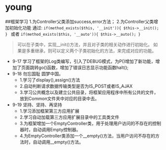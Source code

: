 # young
##框架学习
1.为Controller父类添加success,error方法；
2.为Controller父类增加初始化功能
    通过:
    ```if(method_exists($this, '__init')){
        $this->__init();
    }
    ```
    或者
    ```
    if(method_exists($this, '__auto')){
        $this->__auto();
    }
    ```
> 可以在子类中，实现__init()方法，并且对子类的相关动作进行初始化。
  如果是多重继承，则可以定义两个子类初始化的方法，来完成对应的功能。
* 9-17 学习了框架的Log类编写，引入了DEBUG模式，为P()增加了新功能，增加了页面跳转go()函数，增加了错误日志显示功能函数halt();
* 9-18 勿忘国耻 圆梦中国。
   - 1.学习了display(),assign()方法
   - 2.自动判断请求数据传输类型是否为IS_POST或者IS_AJAX
   - 3.学习公共概念以及建立公共目录，将框架应用程序中所有公共的文件，放到Common文件夹中对应的目录中去。
* 9-19 坚持、坚持、再坚持
   - 1.学习添加框架第三方应用扩展
   - 2.学习自动加载第三方应用扩展目录中的工具类文件
   - 3.为框架增加一个EmptyController类，用于处理用户访问的不存在的控制器时，自动调用Empty控制器。
   - 4.为EmptyController类添加一个__empty()方法，当用户访问不存在的方法时，自动调用__empty()方法。